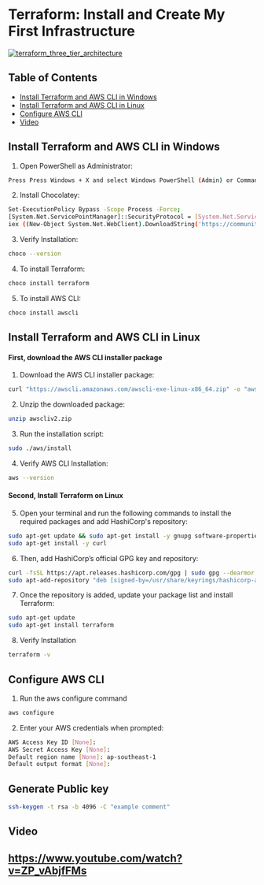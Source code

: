 # Terraform: Install and Create My First Infrastructure

[![terraform_three_tier_architecture](https://img.youtube.com/vi/QTXNUg4UYhI/0.jpg)](https://www.youtube.com/watch?v=QTXNUg4UYhI)

## Table of Contents
- [Install Terraform and AWS CLI in Windows](#installation)
- [Install Terraform and AWS CLI in Linux](#installation)
- [Configure AWS CLI](#installation)
- [Video](#video)

## Install Terraform and AWS CLI in Windows
1. Open PowerShell as Administrator:

```bash
Press Press Windows + X and select Windows PowerShell (Admin) or Command Prompt (Admin)
```

2. Install Chocolatey:

```bash
Set-ExecutionPolicy Bypass -Scope Process -Force; 
[System.Net.ServicePointManager]::SecurityProtocol = [System.Net.ServicePointManager]::SecurityProtocol -bor 3072; 
iex ((New-Object System.Net.WebClient).DownloadString('https://community.chocolatey.org/install.ps1'))
```

3. Verify Installation:

```bash
choco --version
```

4. To install Terraform:

```bash
choco install terraform
```

5. To install AWS CLI:

```bash
choco install awscli
```

## Install Terraform and AWS CLI in Linux
#### First, download the AWS CLI installer package
1. Download the AWS CLI installer package:

```bash
curl "https://awscli.amazonaws.com/awscli-exe-linux-x86_64.zip" -o "awscliv2.zip"
```

2. Unzip the downloaded package:

```bash
unzip awscliv2.zip
```

3. Run the installation script:

```bash
sudo ./aws/install
```

4. Verify AWS CLI Installation: 

```bash
aws --version
```
#### Second, Install Terraform on Linux
5. Open your terminal and run the following commands to install the required packages and add HashiCorp's repository:

```bash
sudo apt-get update && sudo apt-get install -y gnupg software-properties-common
sudo apt-get install -y curl
```

6. Then, add HashiCorp’s official GPG key and repository:

```bash
curl -fsSL https://apt.releases.hashicorp.com/gpg | sudo gpg --dearmor -o /usr/share/keyrings/hashicorp-archive-keyring.gpg
sudo apt-add-repository "deb [signed-by=/usr/share/keyrings/hashicorp-archive-keyring.gpg] https://apt.releases.hashicorp.com $(lsb_release -cs) main"
```

7. Once the repository is added, update your package list and install Terraform:

```bash
sudo apt-get update
sudo apt-get install terraform
```

8. Verify Installation

```bash
terraform -v
```

## Configure AWS CLI

1. Run the aws configure command

```bash
aws configure
```

2. Enter your AWS credentials when prompted:

```bash
AWS Access Key ID [None]: 
AWS Secret Access Key [None]: 
Default region name [None]: ap-southeast-1
Default output format [None]: 
```


## Generate Public key

```bash
ssh-keygen -t rsa -b 4096 -C "example comment"
```

## Video
## https://www.youtube.com/watch?v=ZP_vAbjfFMs
